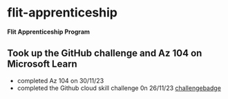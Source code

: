 # flit-apprenticeship
**Flit Apprenticeship Program**
## Took up the GitHub challenge and Az 104 on Microsoft Learn
- completed Az 104 on 30/11/23
- completed the Github cloud skill challenge 0n 26/11/23 [challengebadge](https://learn.microsoft.com/en-us/users/chiomaokafor-9591/achievements/fzbfsm9x)

